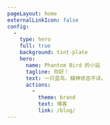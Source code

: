 ```yaml
---
pageLayout: home
externalLinkIcon: false
config:
  -
    type: hero
    full: true
    background: tint-plate
    hero:
      name: Phantom Bird 的小站
      tagline: 你好！
      text: 一只蓝鸟，精神状态不详。
      actions:
        -
          theme: brand
          text: 博客
          link: /blog/
---
```


